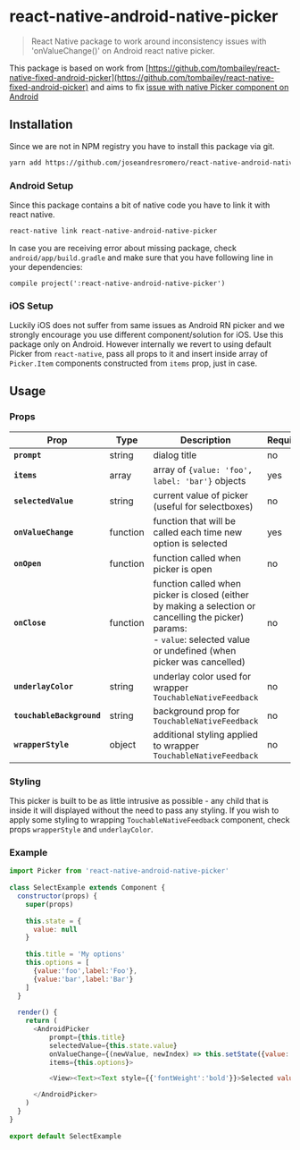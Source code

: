 # react-native-android-native-picker
> React Native package to work around inconsistency issues with 'onValueChange()' on Android react native picker.

This package is based on work from [https://github.com/tombailey/react-native-fixed-android-picker](https://github.com/tombailey/react-native-fixed-android-picker) and aims to fix [issue with native Picker component on Android](https://github.com/facebook/react-native/issues/15556)

## Installation
Since we are not in NPM registry you have to install this package via git.

```bash
yarn add https://github.com/joseandresromero/react-native-android-native-picker.git#master
```

### Android Setup

Since this package contains a bit of native code you have to link it with react native.
```bash
react-native link react-native-android-native-picker
```

In case you are receiving error about missing package, check `android/app/build.gradle` and make sure that you have following line in your dependencies:

```
compile project(':react-native-android-native-picker')
```

### iOS Setup
Luckily iOS does not suffer from same issues as Android RN picker and we strongly encourage you use different component/solution for iOS. Use this package only on Android. However internally we revert to using default Picker from `react-native`, pass all props to it and insert inside array of `Picker.Item` components constructed from `items` prop, just in case.

## Usage

### Props

|Prop|Type|Description|Required|Default|
|---|---|---|---|---|
|**`prompt`**|string|dialog title|no|`null`|
|**`items`**|array|array of `{value: 'foo', label: 'bar'}` objects|yes|`null`|
|**`selectedValue`**|string|current value of picker (useful for selectboxes)|no|`null`|
|**`onValueChange`**|function|function that will be called each time new option is selected|yes|`null`|
|**`onOpen`**|function|function called when picker is open|no|`null`|
|**`onClose`**|function|function called when picker is closed (either by making a selection or cancelling the picker)<br> params:<br> - `value`: selected value or undefined (when picker was cancelled)|no|`null`|
|**`underlayColor`**|string|underlay color used for wrapper `TouchableNativeFeedback`|no|`transparent`|
|**`touchableBackground`**|string|background prop for `TouchableNativeFeedback`|no|`null`|
|**`wrapperStyle`**|object|additional styling applied to wrapper `TouchableNativeFeedback`|no|`{}`|

### Styling
This picker is built to be as little intrusive as possible - any child that is inside it will displayed without the need to pass any styling. If you wish to apply some styling to wrapping `TouchableNativeFeedback` component, check props `wrapperStyle` and `underlayColor`.

### Example
```js
import Picker from 'react-native-android-native-picker'
 
class SelectExample extends Component {
  constructor(props) {
    super(props)
	
    this.state = {
      value: null
    }
	
    this.title = 'My options'
    this.options = [
      {value:'foo',label:'Foo'},
      {value:'bar',label:'Bar'}
    ]
  }
  
  render() {
    return (
      <AndroidPicker
          prompt={this.title}
          selectedValue={this.state.value}
          onValueChange={(newValue, newIndex) => this.setState({value: newValue})}
          items={this.options}>

          <View><Text><Text style={{'fontWeight':'bold'}}>Selected value:</Text> {this.state.value}</Text></View>

      </AndroidPicker>
    )
  }
}
 
export default SelectExample
```


